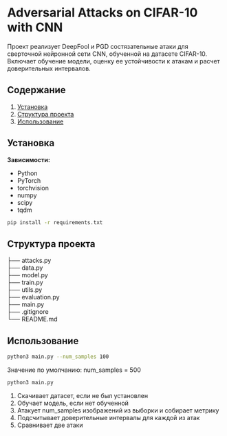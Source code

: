 # Adversarial Attacks on CIFAR-10 with CNN

Проект реализует DeepFool и PGD состязательные атаки для сверточной нейронной сети CNN, обученной на датасете CIFAR-10. Включает обучение модели, оценку ее устойчивости к атакам и расчет доверительных интервалов.

## Содержание
1. [Установка](#установка)
2. [Структура проекта](#структура-проекта)
3. [Использование](#использование)

## Установка

**Зависимости:**
- Python
- PyTorch
- torchvision
- numpy
- scipy
- tqdm

```bash
pip install -r requirements.txt
```

## Структура проекта

├── attacks.py     
├── data.py        
├── model.py       
├── train.py       
├── utils.py       
├── evaluation.py  
├── main.py  
├── .gitignore     
└── README.md      

## Использование

```bash
python3 main.py --num_samples 100
```

Значение по умолчанию: num_samples = 500

```bash
python3 main.py
```

1. Скачивает датасет, если не был установлен
2. Обучает модель, если нет обученной
3. Атакует num_samples изображений из выборки и собирает метрику
4. Подсчитывает доверительные интервалы для каждой из атак
5. Сравнивает две атаки
